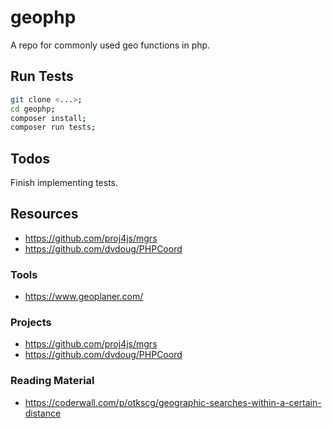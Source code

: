 # geophp

A repo for commonly used geo functions in php.

## Run Tests

```bash
git clone <...>;
cd geophp;
composer install;
composer run tests;
```

## Todos

Finish implementing tests.

## Resources

* https://github.com/proj4js/mgrs
* https://github.com/dvdoug/PHPCoord

### Tools

* https://www.geoplaner.com/

### Projects

* https://github.com/proj4js/mgrs
* https://github.com/dvdoug/PHPCoord

### Reading Material

* https://coderwall.com/p/otkscg/geographic-searches-within-a-certain-distance
